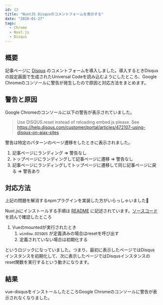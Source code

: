 ```yaml
---
id: 12
title: "NuxtJS Disqusのコメントフォームを表示する"
date: "2020-01-27"
tags:
  - Chrome
  - Nuxt.js
  - Disqus
---
```


## 概要

記事ページに [Disqus](https://help.disqus.com/) のコメントフォームを導入しました。導入するときDisqusの設定画面で生成されたUniversal Codeを読み込むようにしたところ、Google Chromeのコンソールに警告が発生したので原因と対応方法をまとめます。

## 警告と原因

Google Chromeのコンソールに以下の警告が表示されていました。

> Use DISQUS.reset instead of reloading embed.js please. See https://help.disqus.com/customer/portal/articles/472107-using-disqus-on-ajax-sites

警告は特定のパターンのページ遷移をしたときに表示されました。

1. 記事ページにランディング => 警告なし
2. トップページにランディングして記事ページに遷移 => 警告なし
3. 記事ページにランディングしてトップページに遷移して同じ記事ページに戻る => 警告あり

## 対応方法

上記の問題を解消するnpmプラグインを実装した方がいらっしゃいました&#x1f64f;

Nuxt.jsにインストールする手順は [README](https://github.com/ktquez/vue-disqus/tree/v3.0.5#install-in-nuxt) に記述されています。[ソースコード](https://github.com/ktquez/vue-disqus/blob/v3.0.5/dist/vue-disqus.vue#L43-L46) を読んで確認したところ

1. Vueのmountedが実行されたとき
    1. `window.DISQUS` が定義済みの場合はresetを呼び出す
    2. 定義されていない場合は初期化する

というロジックになっていました。つまり、最初に表示したページではDisqusインスタンスを初期化して、次に表示したページではDisqusインスタンスのreset関数を実行するという動きになります。

## 結果

vue-disqusをインストールしたところGoogle Chromeのコンソールに警告が表示されなくなりました。
